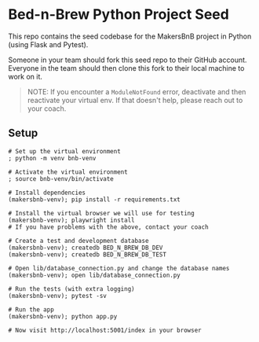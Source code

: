 # Bed-n-Brew Python Project Seed

This repo contains the seed codebase for the MakersBnB project in Python (using 
Flask and Pytest).

Someone in your team should fork this seed repo to their GitHub account.
Everyone in the team should then clone this fork to their local machine to work on it.

> NOTE: If you encounter a `ModuleNotFound` error, deactivate and then reactivate your virtual env. If that doesn't help, please reach out to your coach.

## Setup

```shell
# Set up the virtual environment
; python -m venv bnb-venv

# Activate the virtual environment
; source bnb-venv/bin/activate 

# Install dependencies
(makersbnb-venv); pip install -r requirements.txt

# Install the virtual browser we will use for testing
(makersbnb-venv); playwright install
# If you have problems with the above, contact your coach

# Create a test and development database
(makersbnb-venv); createdb BED_N_BREW_DB_DEV
(makersbnb-venv); createdb BED_N_BREW_DB_TEST

# Open lib/database_connection.py and change the database names
(makersbnb-venv); open lib/database_connection.py

# Run the tests (with extra logging)
(makersbnb-venv); pytest -sv

# Run the app
(makersbnb-venv); python app.py

# Now visit http://localhost:5001/index in your browser
```